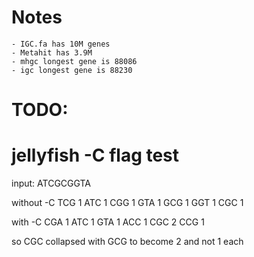 # Notes #
    - IGC.fa has 10M genes
    - Metahit has 3.9M
    - mhgc longest gene is 88086
    - igc longest gene is 88230

# TODO:

# jellyfish -C flag test
input: ATCGCGGTA

without -C
TCG 1
ATC 1
CGG 1
GTA 1
GCG 1
GGT 1
CGC 1

with -C
CGA 1
ATC 1
GTA 1
ACC 1
CGC 2
CCG 1

so CGC collapsed with GCG to become 2 and not 1 each


